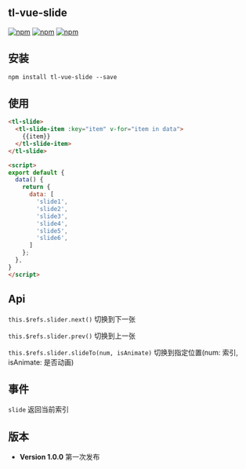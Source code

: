 ## tl-vue-slide
[![npm](https://img.shields.io/npm/v/tl-vue-slide.svg)](https://www.npmjs.com/package/vue-concise-slider)
[![npm](https://img.shields.io/npm/dw/tl-vue-slide.svg)](https://www.npmjs.com/package/tl-vue-slide)
[![npm](https://img.shields.io/github/size/ryanypm/tl-vue-slide/dist/bundle.js.svg)](https://www.npmjs.com/package/tl-vue-slide)

## 安装
```html
npm install tl-vue-slide --save
```

## 使用
```html
<tl-slide>
  <tl-slide-item :key="item" v-for="item in data">
    {{item}}
  </tl-slide-item>
</tl-slide>

<script>
export default {
  data() {
    return {
      data: [
        'slide1',
        'slide2',
        'slide3',
        'slide4',
        'slide5',
        'slide6',
      ]
    };
  },
}
</script>
```

## Api
`this.$refs.slider.next()` 切换到下一张


`this.$refs.slider.prev()` 切换到上一张

`this.$refs.slider.slideTo(num, isAnimate)` 切换到指定位置(num: 索引, isAnimate: 是否动画)

## 事件
`slide` 返回当前索引

## 版本
- __Version 1.0.0__ 第一次发布

